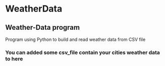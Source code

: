 # WeatherData


## Weather-Data program 

Program using Python to build and read weather data from CSV file


### You can added some csv_file contain your cities weather data to here
 
